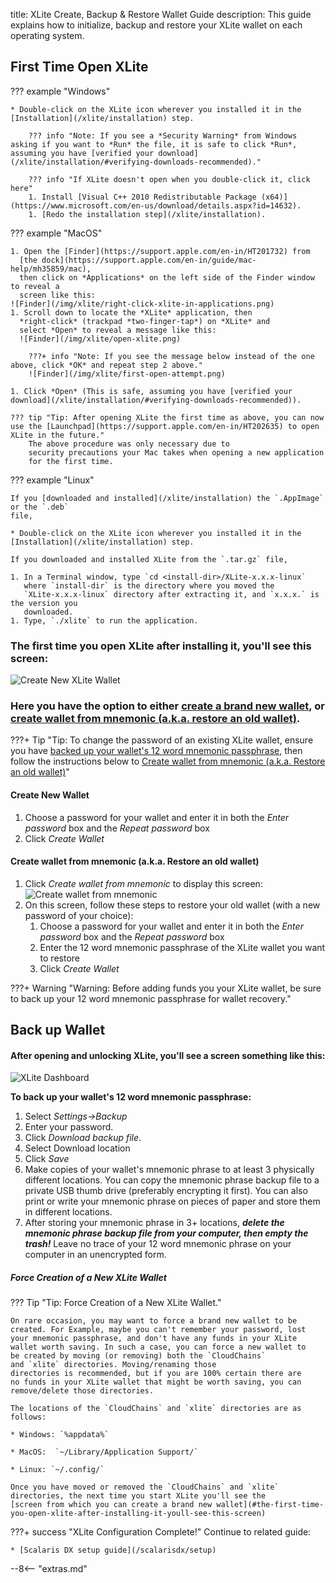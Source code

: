 title: XLite Create, Backup & Restore Wallet Guide
description: This guide explains how to initialize, backup and restore your XLite wallet on each operating system.

## First Time Open XLite

??? example "Windows"

	* Double-click on the XLite icon wherever you installed it in the [Installation](/xlite/installation) step. 

	    ??? info "Note: If you see a *Security Warning* from Windows asking if you want to *Run* the file, it is safe to click *Run*, assuming you have [verified your download](/xlite/installation/#verifying-downloads-recommended)."

	    ??? info "If XLite doesn't open when you double-click it, click here"
		1. Install [Visual C++ 2010 Redistributable Package (x64)](https://www.microsoft.com/en-us/download/details.aspx?id=14632).
		1. [Redo the installation step](/xlite/installation).

??? example "MacOS"

	1. Open the [Finder](https://support.apple.com/en-in/HT201732) from
      [the dock](https://support.apple.com/en-in/guide/mac-help/mh35859/mac),
	  then click on *Applications* on the left side of the Finder window to reveal a
      screen like this:
	![Finder](/img/xlite/right-click-xlite-in-applications.png)
	1. Scroll down to locate the *XLite* application, then
      *right-click* (trackpad *two-finger-tap*) on *XLite* and
      select *Open* to reveal a message like this:
	  ![Finder](/img/xlite/open-xlite.png)

	    ???+ info "Note: If you see the message below instead of the one above, click *OK* and repeat step 2 above."
		![Finder](/img/xlite/first-open-attempt.png)
		
	1. Click *Open* (This is safe, assuming you have [verified your download](/xlite/installation/#verifying-downloads-recommended)).

	??? tip "Tip: After opening XLite the first time as above, you can now use the [Launchpad](https://support.apple.com/en-in/HT202635) to open XLite in the future."
		The above procedure was only necessary due to
		security precautions your Mac takes when opening a new application
		for the first time.

??? example "Linux"

	If you [downloaded and installed](/xlite/installation) the `.AppImage` or the `.deb`
    file,
	
	* Double-click on the XLite icon wherever you installed it in the [Installation](/xlite/installation) step.

	If you downloaded and installed XLite from the `.tar.gz` file,

	1. In a Terminal window, type `cd <install-dir>/XLite-x.x.x-linux`
       where `install-dir` is the directory where you moved the
       `XLite-x.x.x-linux` directory after extracting it, and `x.x.x.` is the version you
       downloaded.
	1. Type, `./xlite` to run the application.

### The first time you open XLite after installing it, you'll see this screen:

![Create New XLite Wallet](/img/xlite/create-wallet.png) 

### Here you have the option to either [create a brand new wallet](#create-new-wallet), or [create wallet from mnemonic (a.k.a. restore an old wallet)](#create-wallet-from-mnemonic-aka-restore-an-old-wallet).

???+ Tip "Tip: To change the password of an existing XLite wallet, ensure you have [backed up your wallet's 12 word mnemonic passphrase](#back-up-wallet), then follow the instructions below to [Create wallet from mnemonic (a.k.a. Restore an old wallet)](#create-wallet-from-mnemonic-aka-restore-an-old-wallet)"

#### Create New Wallet
1. Choose a password for your wallet and enter it in both the *Enter password* box and the *Repeat password* box
1. Click *Create Wallet*

#### Create wallet from mnemonic (a.k.a. Restore an old wallet)
1. Click *Create wallet from mnemonic*  to display this screen:
![Create wallet from mnemonic](/img/xlite/restore-wallet.png) 
1. On this screen, follow these steps to restore your old wallet (with a new password of your choice):
	1. Choose a password for your wallet and enter it in both the *Enter password* box and the *Repeat password* box
	1. Enter the 12 word mnemonic passphrase of the XLite wallet you want to restore
	1. Click *Create Wallet*

???+ Warning "Warning: Before adding funds you your XLite wallet, be sure to back up your 12 word mnemonic passphrase for wallet recovery."

## Back up Wallet 

#### After opening and unlocking XLite, you'll see a screen something like this:

![XLite Dashboard](/img/xlite/dashboard.png)

__To back up your wallet's 12 word mnemonic passphrase:__

1. Select *Settings->Backup*
1. Enter your password.
1. Click *Download backup file*.
1. Select Download location
1. Click *Save*
1. Make copies of your wallet's mnemonic phrase to at least 3
physically different locations. You can copy the mnemonic phrase backup file to a private USB
thumb drive (preferably encrypting it first). You can also print or write
your mnemonic phrase on pieces of
paper and store them in different locations.
1. After storing your mnemonic phrase in 3+ locations, __*delete the
   mnemonic phrase backup file from your computer, then empty the trash!*__ Leave no
   trace of your 12 word mnemonic phrase on your computer in an
   unencrypted form.

##### Force Creation of a New XLite Wallet

??? Tip "Tip: Force Creation of a New XLite Wallet."

	On rare occasion, you may want to force a brand new wallet to be
    created. For Example, maybe you can't remember your password, lost
    your mnemonic passphrase, and don't have any funds in your XLite
    wallet worth saving. In such a case, you can force a new wallet to
    be created by moving (or removing) both the `CloudChains`
    and `xlite` directories. Moving/renaming those
    directories is recommended, but if you are 100% certain there are
    no funds in your XLite wallet that might be worth saving, you can
    remove/delete those directories.
	
	The locations of the `CloudChains` and `xlite` directories are as follows:

	* Windows: `%appdata%`
	
	* MacOS:  `~/Library/Application Support/`

	* Linux: `~/.config/`

	Once you have moved or removed the `CloudChains` and `xlite`
    directories, the next time you start XLite you'll see the
    [screen from which you can create a brand new wallet](#the-first-time-you-open-xlite-after-installing-it-youll-see-this-screen)

???+ success "XLite Configuration Complete!"
	Continue to related guide:

	* [Scalaris DX setup guide](/scalarisdx/setup)

<script type="text/javascript">
// read instructions for related links in ../snippets/extras.md
var relatedLinks = [];
</script>

--8<-- "extras.md"

